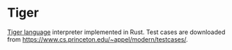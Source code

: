 # Tiger

[Tiger language](https://www.cs.princeton.edu/~appel/modern/c/) interpreter implemented in Rust. Test cases are downloaded from <https://www.cs.princeton.edu/~appel/modern/testcases/>.
